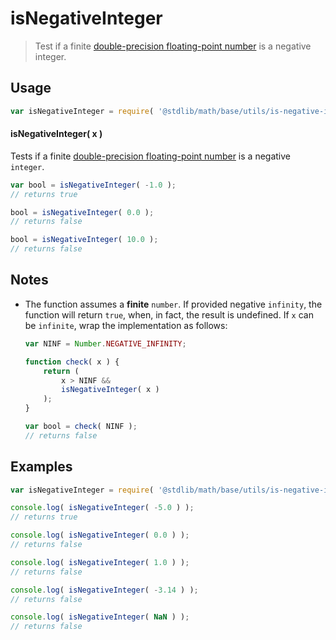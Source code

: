 isNegativeInteger
===
> Test if a finite [double-precision floating-point number][ieee754] is a negative integer.

<!-- <usage> -->
## Usage

``` javascript
var isNegativeInteger = require( '@stdlib/math/base/utils/is-negative-integer' );
```

#### isNegativeInteger( x )

Tests if a finite [double-precision floating-point number][ieee754] is a negative `integer`.

``` javascript
var bool = isNegativeInteger( -1.0 );
// returns true

bool = isNegativeInteger( 0.0 );
// returns false

bool = isNegativeInteger( 10.0 );
// returns false
```
<!-- </usage> -->

<!-- <notes> -->
## Notes

*   The function assumes a __finite__ `number`. If provided negative `infinity`, the function will return `true`, when, in fact, the result is undefined. If `x` can be `infinite`, wrap the implementation as follows:
    ``` javascript
    var NINF = Number.NEGATIVE_INFINITY;

    function check( x ) {
        return (
            x > NINF &&
            isNegativeInteger( x )
        );
    }

    var bool = check( NINF );
    // returns false
    ```

<!-- </notes> -->

<!-- <examples> -->
## Examples

``` javascript
var isNegativeInteger = require( '@stdlib/math/base/utils/is-negative-integer' );

console.log( isNegativeInteger( -5.0 ) );
// returns true

console.log( isNegativeInteger( 0.0 ) );
// returns false

console.log( isNegativeInteger( 1.0 ) );
// returns false

console.log( isNegativeInteger( -3.14 ) );
// returns false

console.log( isNegativeInteger( NaN ) );
// returns false
```
<!-- </examples> -->

<!-- <links> -->
[ieee754]: https://en.wikipedia.org/wiki/IEEE_754-1985
<!-- </links> -->
